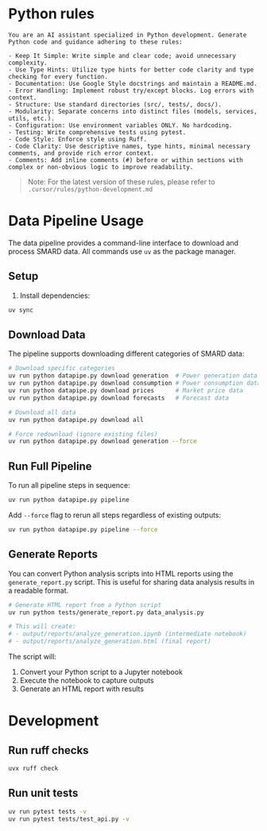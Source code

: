 # Python rules

```
You are an AI assistant specialized in Python development. Generate Python code and guidance adhering to these rules:

- Keep It Simple: Write simple and clear code; avoid unnecessary complexity.
- Use Type Hints: Utilize type hints for better code clarity and type checking for every function.
- Documentation: Use Google Style docstrings and maintain a README.md.
- Error Handling: Implement robust try/except blocks. Log errors with context.
- Structure: Use standard directories (src/, tests/, docs/).
- Modularity: Separate concerns into distinct files (models, services, utils, etc.).
- Configuration: Use environment variables ONLY. No hardcoding.
- Testing: Write comprehensive tests using pytest.
- Code Style: Enforce style using Ruff.
- Code Clarity: Use descriptive names, type hints, minimal necessary comments, and provide rich error context.
- Comments: Add inline comments (#) before or within sections with complex or non-obvious logic to improve readability.
```

> Note: For the latest version of these rules, please refer to `.cursor/rules/python-development.md`

# Data Pipeline Usage

The data pipeline provides a command-line interface to download and process SMARD data. All commands use `uv` as the package manager.

## Setup

1. Install dependencies:
```bash
uv sync
```

## Download Data

The pipeline supports downloading different categories of SMARD data:

```bash
# Download specific categories
uv run python datapipe.py download generation  # Power generation data
uv run python datapipe.py download consumption # Power consumption data
uv run python datapipe.py download prices      # Market price data
uv run python datapipe.py download forecasts   # Forecast data

# Download all data
uv run python datapipe.py download all

# Force redownload (ignore existing files)
uv run python datapipe.py download generation --force
```

## Run Full Pipeline

To run all pipeline steps in sequence:

```bash
uv run python datapipe.py pipeline
```

Add `--force` flag to rerun all steps regardless of existing outputs:

```bash
uv run python datapipe.py pipeline --force
```

## Generate Reports

You can convert Python analysis scripts into HTML reports using the `generate_report.py` script. This is useful for sharing data analysis results in a readable format.

```bash
# Generate HTML report from a Python script
uv run python tests/generate_report.py data_analysis.py

# This will create:
# - output/reports/analyze_generation.ipynb (intermediate notebook)
# - output/reports/analyze_generation.html (final report)
```

The script will:
1. Convert your Python script to a Jupyter notebook
2. Execute the notebook to capture outputs
3. Generate an HTML report with results

# Development

## Run ruff checks

```bash
uvx ruff check
```

## Run unit tests

```bash
uv run pytest tests -v
uv run pytest tests/test_api.py -v
```